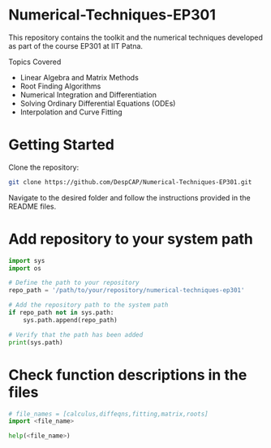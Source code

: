 # Numerical-Techniques-EP301
This repository contains the toolkit and the numerical techniques developed as part of the course EP301 at IIT Patna.  

Topics Covered
- Linear Algebra and Matrix Methods
- Root Finding Algorithms 
- Numerical Integration and Differentiation
- Solving Ordinary Differential Equations (ODEs)
- Interpolation and Curve Fitting

# Getting Started 
Clone the repository:
```bash
git clone https://github.com/DespCAP/Numerical-Techniques-EP301.git
```
Navigate to the desired folder and follow the instructions provided in the README files.

# Add repository to your system path
```python
import sys
import os

# Define the path to your repository
repo_path = '/path/to/your/repository/numerical-techniques-ep301'

# Add the repository path to the system path
if repo_path not in sys.path:
    sys.path.append(repo_path)

# Verify that the path has been added
print(sys.path)
```

# Check function descriptions in the files
```python
# file_names = [calculus,diffeqns,fitting,matrix,roots]
import <file_name>

help(<file_name>)
```
